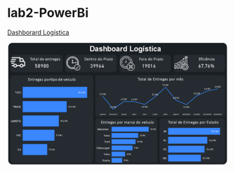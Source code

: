 # lab2-PowerBi

[Dashborard Logística](https://app.powerbi.com/view?r=eyJrIjoiMjU3MGQ3ZmUtYmE4Ny00ZDk4LWI1ZDAtY2ZlYjM1MmM1YTQyIiwidCI6IjcyMzdmMmYwLTc0ODItNGMwZS05Nzk5LWRlZWY1YmY3MDZlZCJ9)

![Imagem Dashboard](https://raw.githubusercontent.com/Andrevisi/lab2-PowerBi/main/Screenshot.png)
